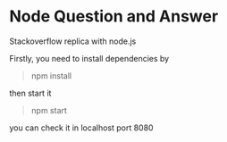 # Node Question and Answer

Stackoverflow replica with node.js

Firstly, you need to install dependencies by 

> npm install

then start it 

> npm start 

you can check it in localhost port 8080 
